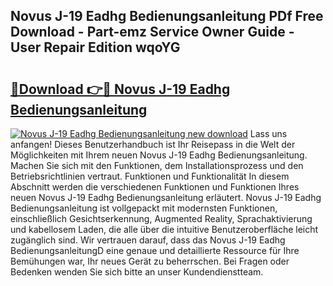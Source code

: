 ## Novus J-19 Eadhg Bedienungsanleitung PDf Free Download - Part-emz Service Owner Guide - User Repair Edition wqoYG

# <h2><a href="http://df4ugz.blite.top/?on=Novus+J-19+Eadhg+Bedienungsanleitung">🔗Download 👉🔴 Novus J-19 Eadhg Bedienungsanleitung</a></h2>

[![Novus J-19 Eadhg Bedienungsanleitung new download](https://i.imgur.com/lujVjoI.png)](http://df4ugz.blite.top/?on=Novus+J-19+Eadhg+Bedienungsanleitung)
Lass uns anfangen! Dieses Benutzerhandbuch ist Ihr Reisepass in die Welt der Möglichkeiten mit Ihrem neuen Novus J-19 Eadhg Bedienungsanleitung. Machen Sie sich mit den Funktionen, dem Installationsprozess und den Betriebsrichtlinien vertraut. Funktionen und Funktionalität In diesem Abschnitt werden die verschiedenen Funktionen und Funktionen Ihres neuen Novus J-19 Eadhg Bedienungsanleitung erläutert. Novus J-19 Eadhg Bedienungsanleitung ist vollgepackt mit modernsten Funktionen, einschließlich Gesichtserkennung, Augmented Reality, Sprachaktivierung und kabellosem Laden, die alle über die intuitive Benutzeroberfläche leicht zugänglich sind. Wir vertrauen darauf, dass das Novus J-19 Eadhg BedienungsanleitungD eine genaue und detaillierte Ressource für Ihre Bemühungen war, Ihr neues Gerät zu beherrschen. Bei Fragen oder Bedenken wenden Sie sich bitte an unser Kundendienstteam.
